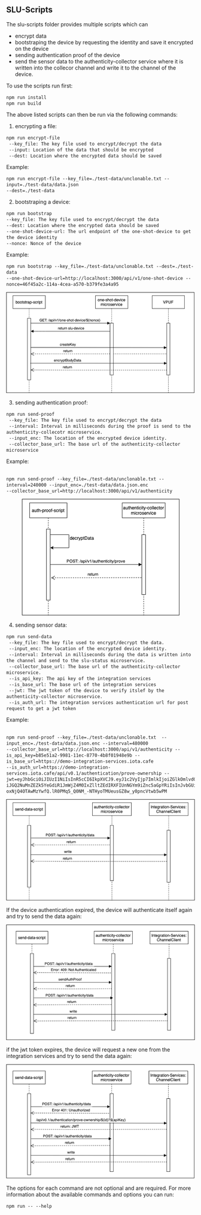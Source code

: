 ## SLU-Scripts

The slu-scripts folder provides multiple scripts which can 
 + encrypt data
 + bootstraping the device by requesting the identity and save it encrypted on the device
 + sending authentication proof of the device
 + send the sensor data to the authenticity-collector service where it is written into the collecor channel and write it to the channel of the device.

To use the scripts run first:
```
npm run install
npm run build
```

The above listed scripts can then be run via the following commands:

1. encrypting a file:

```
npm run encrypt-file
 --key_file: The key file used to encrypt/decrypt the data 
 --input: Location of the data that should be encrypted
 --dest: Location where the encrypted data should be saved
```

Example:

```
npm run encrypt-file --key_file=./test-data/unclonable.txt --input=./test-data/data.json
--dest=./test-data
```

2. bootstraping a device:
 
 ```
npm run bootstrap
 --key_file: The key file used to encrypt/decrypt the data 
 --dest: Location where the encrypted data should be saved
 --one-shot-device-url: The url endpoint of the one-shot-device to get the device identity
 --nonce: Nonce of the device
```

Example:
```
npm run bootstrap --key_file=./test-data/unclonable.txt --dest=./test-data 
--one-shot-device-url=http://localhost:3000/api/v1/one-shot-device --nonce=46f45a2c-114a-4cea-a570-b379fe3a4a95
```

<p align="center">
  <img src="https://github.com/iotaledger/cxc-slu-authenticity/blob/69-description-of-slu-scripts/slu-scripts/diagrams/sequence1.png" alt="bootstrap-script sequence diagram"/>
</p>

 
3. sending authentication proof:

```
npm run send-proof
 --key_file: The key file used to encrypt/decrypt the data 
 --interval: Interval in milliseconds during the proof is send to the authenticity-collecotr microservice. 
 --input_enc: The location of the encrypted device identity.
 --collector_base_url: The base url of the authenticity-collector microservice
 ```

 Example:
```

npm run send-proof --key_file=./test-data/unclonable.txt --interval=240000 --input_enc=./test-data/data.json.enc
--collector_base_url=http://localhost:3000/api/v1/authenticity 

```
 <p align="center">
  <img src="https://github.com/iotaledger/cxc-slu-authenticity/blob/69-description-of-slu-scripts/slu-scripts/diagrams/send-proof.png" alt="auth-proof-script sequence diagram"/>
</p>
 

4. sending sensor data:

```
npm run send-data
 --key_file: The key file used to encrypt/decrypt the data.
 --input_enc: The location of the encrypted device identity.
 --interval: Interval in milliseconds during the data is written into the channel and send to the slu-status microservice. 
 --collector_base_url: The base url of the authenticity-collector microservice.
 --is_api_key: The api key of the integration services
 --is_base_url: The base url of the integration services
 --jwt: The jwt token of the device to verify itslef by the authenticity-collector microservice.
 --is_auth_url: The integration services authentication url for post request to get a jwt token
```

 Example:
```

npm run send-proof --key_file=./test-data/unclonable.txt  --input_enc=./test-data/data.json.enc --interval=480000
--collector_base_url=http://localhost:3000/api/v1/authenticity --is_api_key=b85e51a2-9981-11ec-8770-4b8f01948e9b --is_base_url=https://demo-integration-services.iota.cafe 
--is_auth_url=https://demo-integration-services.iota.cafe/api/v0.1/authentication/prove-ownership --jwt=eyJhbGciOiJIUzI1NiIsInR5cCI6IkpXVCJ9.eyJ1c2VyIjp7ImlkIjoiZGlkOmlvdGE6RDlOamhYTU1kRW1MNER6M3hZdDlrRWttZm5wUHlVa0F1OWRDRVNNaTU3cGEiLCJwdWJsaWNLZXkiO
iJGQ2NuMnZEZk5YeGdiR1JmWjZ4M0IxZlltZEdIRXFIUnNGYm9iZnc5aGpYRiIsInJvbGUiOiJVc2VyIn0sImlhdCI6MTY0ODgxMzk2MCwiZXhwIj
oxNjQ4OTAwMzYwfQ.lR0PMq5_Q0NM_-NTHyoTMUeusGZ8w_y0pncVtwb5wPM

```
 <p align="center">
  <img src="https://github.com/iotaledger/cxc-slu-authenticity/blob/69-description-of-slu-scripts/slu-scripts/diagrams/send-data%20(3).png" alt="auth-proof-script sequence diagram"/>
</p>

If the device authentication expired, the device will authenticate itself again and try to send the data again:

 <p align="center">
  <img src="https://github.com/iotaledger/cxc-slu-authenticity/blob/69-description-of-slu-scripts/slu-scripts/diagrams/send-data-with-retry%20(2).png" alt="auth-proof-script sequence diagram"/>
</p>

if the jwt token expires, the device will request a new one from the integration services and try to send the data again:

 <p align="center">
  <img src="https://github.com/iotaledger/cxc-slu-authenticity/blob/69-description-of-slu-scripts/slu-scripts/diagrams/send-data-with-jwt-retry.png" alt="auth-proof-script sequence diagram"/>
</p>

The options for each command are not optional and are required.
For more information about the available commands and options you can run:

```
npm run -- --help
```





